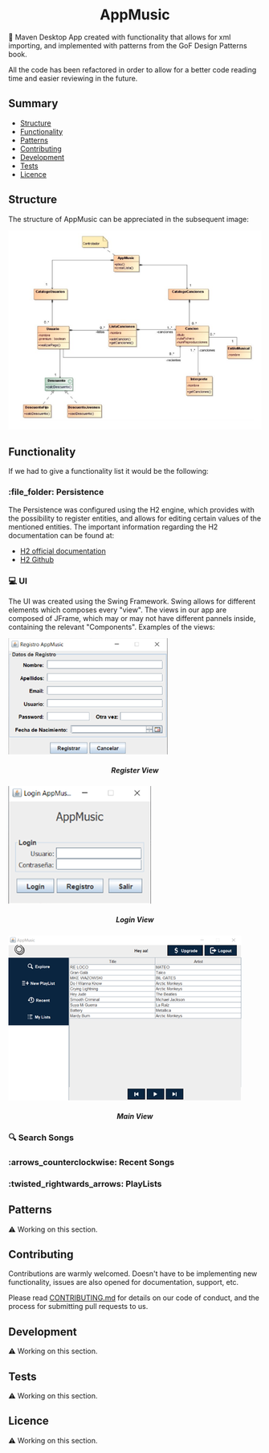 <h1 align="center">AppMusic</h1>

:musical_note: Maven Desktop App created with functionality that allows for xml
importing, and implemented with patterns from the GoF Design Patterns book. 

All the code has been refactored in order to allow for a better code reading time
and easier reviewing in the future.

## Summary

- [Structure](#structure)
- [Functionality](#functionality)
- [Patterns](#patterns)
- [Contributing](#contributing)
- [Development](#development)
- [Tests](#tests)
- [Licence](#licence)

## Structure
The structure of AppMusic can be appreciated in the subsequent image:

![AppMusic's structure](src/diagrama_profesores.png "AppMusic's structure")

## Functionality
If we had to give a functionality list it would be the following:

###  :file\_folder: Persistence
The Persistence was configured using the H2 engine, which provides with the 
possibility to register entities, and allows for editing certain values of the
mentioned entities. The important information regarding the H2 documentation can 
be found at: 

- [H2 official documentation](https://www.h2database.com/html/main.html)
- [H2 Github](https://github.com/h2database/h2database)

###  :computer:	UI
The UI was created using the Swing Framework. Swing allows for different elements which
composes every "view". The views in our app are composed of JFrame, which may or may not
have different pannels inside, containing the relevant "Components". Examples of the views:

![Register View](src/registro.png "Register View")
<h5 align="center">Register View</h5>

![Login View](src/login.png "Login View")
<h5 align="center">Login View</h5>

![Main View](src/recents.png "Main View")
<h5 align="center">Main View</h5>


### :mag: Search Songs
### :arrows\_counterclockwise: Recent Songs
### :twisted\_rightwards\_arrows: PlayLists

## Patterns

:warning: Working on this section.

## Contributing

Contributions are warmly welcomed. Doesn't have to be implementing new functionality, issues are also opened for documentation, support, etc. 

Please read [CONTRIBUTING.md](CONTRIBUTING.md) for details on our code of conduct, and the process for submitting pull requests to us.

## Development

:warning: Working on this section.

## Tests

:warning: Working on this section.

## Licence

:warning: Working on this section.
